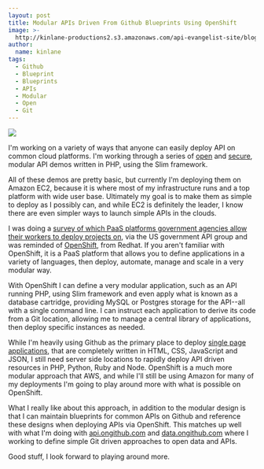 ```yaml
---
layout: post
title: Modular APIs Driven From Github Blueprints Using OpenShift
image: >-
  http://kinlane-productions2.s3.amazonaws.com/api-evangelist-site/blog/openshift-logo.png
author:
  name: kinlane
tags:
  - Github
  - Blueprint
  - Blueprints
  - APIs
  - Modular
  - Open
  - Git
---
```

[![](https://s3.amazonaws.com/kinlane-productions2/openshift/openshift-logo.png)](https://www.openshift.com/)

I'm working on a variety of ways that anyone can easily deploy API on common cloud platforms. I'm working through a series of [open](http://apievangelist.com/2013/10/22/api-deployment-from-mysql-json-github-and-google-spreadsheets/) and [secure](http://apievangelist.com/2013/11/16/secure-api-deployment-from-mysql-json-github-and-google-spreadsheets/), modular API demos written in PHP, using the Slim framework.

All of these demos are pretty basic, but currently I'm deploying them on Amazon EC2, because it is where most of my infrastructure runs and a top platform with wide user base. Ultimately my goal is to make them as simple to deploy as I possibly can, and while EC2 is definitely the leader, I know there are even simpler ways to launch simple APIs in the clouds.

I was doing a [survey of which PaaS platforms government agencies allow their workers to deploy projects on](https://groups.google.com/forum/#!topic/us-government-apis/1zVJwxQfyBw), via the US government API group and was reminded of [OpenShift](https://www.openshift.com/), from Redhat. If you aren't familiar with OpenShift, it is a PaaS platform that allows you to define applications in a variety of languages, then deploy, automate, manage and scale in a very modular way.

With OpenShift I can define a very modular application, such as an API running PHP, using Slim framework and even apply what is known as a database cartridge, providing MySQL or Postgres storage for the API--all with a single command line. I can instruct each application to derive its code from a Git location, allowing me to manage a central library of applications, then deploy specific instances as needed.

While I'm heavily using Github as the primary place to deploy [single page applications](http://spa.apievangelist.com/), that are completely written in HTML, CSS, JavaScript and JSON, I still need server side locations to rapidly deploy API driven resources in PHP, Python, Ruby and Node. OpenShift is a much more modular approach that AWS, and while I'll still be using Amazon for many of my deployments I'm going to play around more with what is possible on OpenShift.

What I really like about this approach, in addition to the modular design is that I can maintain blueprints for common APIs on Github and reference these designs when deploying APIs via OpenShift. This matches up well with what I'm doing with [api.ongithub.com](http://api.ongithub.com "api.ongithub.com ") and [data.ongithub.com](http://data.ongithub.com "data.ongithub.com") where I working to define simple Git driven approaches to open data and APIs.

Good stuff, I look forward to playing around more.